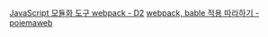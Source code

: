 [JavaScript 모듈화 도구 webpack - D2](https://d2.naver.com/helloworld/0239818)
[webpack, bable 적용 따라하기 - poiemaweb](https://poiemaweb.com/es6-babel-webpack-1)

